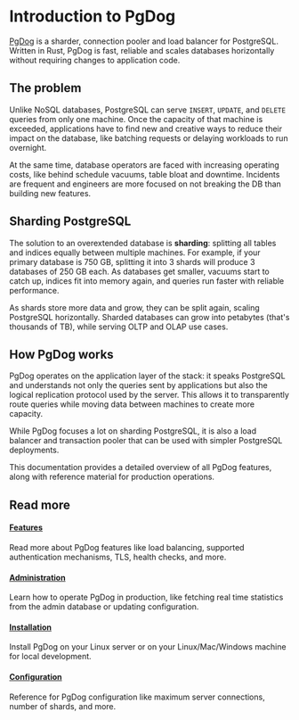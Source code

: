 # Introduction to PgDog

[PgDog](https://github.com/pgdogdev/pgdog) is a sharder, connection pooler and load balancer for PostgreSQL. Written in Rust, PgDog is fast, reliable and scales databases horizontally without requiring changes to application code.

## The problem

Unlike NoSQL databases, PostgreSQL can serve `INSERT`, `UPDATE`, and `DELETE` queries from only one machine. Once the capacity of that machine is exceeded, applications have to find new and creative ways to reduce their impact on the database, like batching requests or delaying workloads to run overnight.

At the same time, database operators are faced with increasing operating costs, like behind schedule vacuums, table bloat and downtime. Incidents are frequent and engineers are more focused on not breaking the DB than building new features.


## Sharding PostgreSQL

The solution to an overextended database is **sharding**: splitting all tables and indices equally between multiple machines. For example, if your primary database is 750 GB, splitting it into 3 shards will produce 3 databases of 250 GB each. As databases get smaller, vacuums start to catch up, indices fit into memory again, and queries run faster with reliable performance.

As shards store more data and grow, they can be split again, scaling PostgreSQL horizontally. Sharded databases can grow into petabytes (that's thousands of TB), while serving OLTP and OLAP use cases.

## How PgDog works

PgDog operates on the application layer of the stack: it speaks PostgreSQL and understands not only the queries sent by applications but also the logical replication protocol used by the server. This allows it to transparently route queries while moving data between machines to create more capacity.

While PgDog focuses a lot on sharding PostgreSQL, it is also a load balancer and transaction pooler that can be used with simpler PostgreSQL deployments.

This documentation provides a detailed overview of all PgDog features, along with reference material for production operations.

## Read more

<div class="grid">
    <div>
        <h4><a href="/features/">Features</a></h4>
        <p>Read more about PgDog features like load balancing, supported authentication mechanisms, TLS, health checks, and more.</p>
    </div>
    <div>
        <h4><a href="/administration/">Administration</a></h4>
        <p>Learn how to operate PgDog in production, like fetching real time statistics from the admin database or updating configuration.</p>
    </div>
    <div>
        <h4><a href="/installation/">Installation</a></h4>
        <p>Install PgDog on your Linux server or on your Linux/Mac/Windows machine for local development.</p>
    </div>
    <div>
        <h4><a href="/configuration/">Configuration</a></h4>
        <p>Reference for PgDog configuration like maximum server connections, number of shards, and more.</p>
    </div>
</div>
